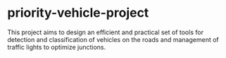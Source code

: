 # priority-vehicle-project
This project aims to design an efficient and practical set of tools for detection and classification of vehicles on the roads and management of traffic lights to optimize junctions.

